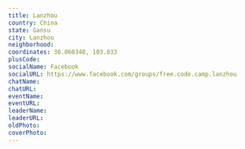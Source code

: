 ```yaml
---
title: Lanzhou
country: China
state: Gansu
city: Lanzhou
neighborhood: 
coordinates: 36.060348, 103.833
plusCode:
socialName: Facebook
socialURL: https://www.facebook.com/groups/free.code.camp.lanzhou
chatName:
chatURL:
eventName:
eventURL:
leaderName:
leaderURL:
oldPhoto: 
coverPhoto:
---
```

